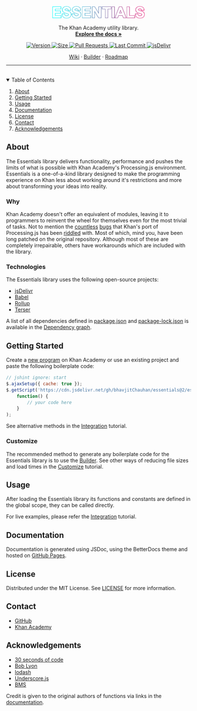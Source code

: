 <br>
<p align="center">
    <a href="https://github.com/bhavjitChauhan/Essentials">
        <img src="https://github.com/bhavjitChauhan/Essentials/blob/master/logo.png?raw=true"
        alt="Logo"
        width="50%">
    </a>
</p>
<p align="center">
    The Khan Academy utility library.
    <br>
    <a href="https://bhavjitchauhan.github.io/Essentials/"><strong>Explore the docs »</strong></a>
</p>
<p align="center">
    <a href="https://github.com/bhavjitChauhan/Essentials/releases">
        <img src="https://img.shields.io/github/package-json/v/bhavjitChauhan/Essentials?style=flat-square" alt="Version">
    </a>
    <a href="https://cdn.jsdelivr.net/gh/bhavjitChauhan/Essentials@2/essentials.min.js">
        <img src="https://img.shields.io/badge/minified%20size-26.91%20kB-blue?style=flat-square" alt="Size">
    </a>
    <a href="https://github.com/bhavjitChauhan/Essentials/pulls">
        <img src="https://img.shields.io/github/issues-pr/bhavjitChauhan/Essentials?style=flat-square" alt="Pull Requests">
    </a>
    <a href="https://github.com/bhavjitChauhan/Essentials/commits">
        <img src="https://img.shields.io/github/last-commit/bhavjitChauhan/Essentials?style=flat-square" alt="Last Commit">
    </a>
    <a href="https://www.jsdelivr.com/package/gh/bhavjitChauhan/Essentials?path=build">
        <img src="https://data.jsdelivr.com/v1/package/gh/bhavjitChauhan/Essentials/badge" alt="jsDelivr">
    </a>
</p>
<p align="center">
    <a href="https://github.com/bhavjitChauhan/Essentials/wiki/">Wiki</a>
    &#183;
    <a href="https://bhavjitchauhan.github.io/Essentials/builder">Builder</a>
    &#183;
    <a href="https://github.com/bhavjitChauhan/Essentials/projects/1">Roadmap</a>
</p>
<hr>
<br>
<details open="open">
    <summary>Table of Contents</summary>
    <ol>
        <li>
            <a href="#about">About</a>
        </li>
        <li>
            <a href="#getting-started">Getting Started</a>
        </li>
        <li><a href="#usage">Usage</a></li>
        <li><a href="#documentation">Documentation</a></li>
        <li><a href="#license">License</a></li>
        <li><a href="#contact">Contact</a></li>
        <li><a href="#acknowledgements">Acknowledgements</a></li>
    </ol>
</details>

## About
The Essentials library delivers functionality, performance and pushes the limits of what is possible with Khan Academy's Processing.js environment. Essentials is a one-of-a-kind library designed to make the programming experience on Khan less about working around it's restrictions and more about transforming your ideas into reality.

### Why
Khan Academy doesn't offer an equivalent of modules, leaving it to programmers to reinvent the wheel for themselves even for the most trivial of tasks. Not to mention the [countless](https://khanacademy.org/cs/-/5836386270134272) [bugs](https://ka-hearth.learnerpages.com/posts/new-memory-leak) that Khan's port of Processing.js has been [riddled](https://github.com/Khan/live-editor/issues) with. Most of which, mind you, have been long patched on the original repository. Although most of these are completely irrepairable, others have workarounds which are included with the library.

### Technologies
The Essentials library uses the following open-source projects:
 - [jsDelivr](https://www.jsdelivr.com/)
 - [Babel](https://babeljs.io/)
 - [Rollup](https://rollupjs.org/)
 - [Terser](https://terser.org/)

A list of all dependencies defined in [package.json](https://github.com/bhavjitChauhan/Essentials/blob/master/package.json) and [package-lock.json](https://github.com/bhavjitChauhan/Essentials/blob/master/package-lock.json) is available in the [Dependency graph](https://github.com/bhavjitChauhan/Essentials/network/dependencies).

## Getting Started
Create a [new program](https://www.khanacademy.org/cs/new/) on Khan Academy or use an existing project and paste the following boilerplate code:

```js
// jshint ignore: start
$.ajaxSetup({ cache: true });
$.getScript('https://cdn.jsdelivr.net/gh/bhavjitChauhan/essentials@2/essentials.min.js',
    function() {
        // your code here
    }
);
```

See alternative methods in the [Integration](https://bhavjitchauhan.github.io/Essentials/tutorial-Integration) tutorial.

### Customize
The recommended method to generate any boilerplate code for the Essentials library is to use the [Builder](https://bhavjitchauhan.github.io/Essentials/builder). See other ways of reducing file sizes and load times in the [Customize](https://bhavjitchauhan.github.io/Essentials/tutorial-Customize) tutorial.

## Usage
After loading the Essentials library its functions and constants are defined in the global scope, they can be called directly.

For live examples, please refer the [Integration](https://bhavjitchauhan.github.io/Essentials/tutorial-Integration) tutorial.

## Documentation
Documentation is generated using JSDoc, using the BetterDocs theme and hosted on [GitHub Pages](https://bhavjitchauhan.github.io/Essentials).

## License
Distributed under the MIT License. See [LICENSE](https://github.com/bhavjitChauhan/Essentials/blob/master/LICENSE) for more information.

## Contact
 - [GitHub](https://github.com/bhavjitChauhan)
 - [Khan Academy](https://www.khanacademy.org/profile/bhavjitChauhan/projects)

## Acknowledgements
 - [30 seconds of code](https://www.30secondsofcode.org/js)
 - [Bob Lyon](https://www.khanacademy.org/profile/BobLyon/)
 - [lodash](https://github.com/lodash/lodash)
 - [Underscore.js](https://underscorejs.org/)
 - [BMS](https://www.khanacademy.org/cs/-/6070976254115840)

Credit is given to the original authors of functions via links in the [documentation](https://bhavjitchauhan.github.io/Essentials).
